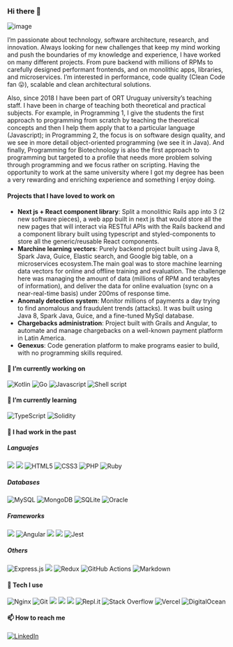 ### Hi there 👋
![image](https://user-images.githubusercontent.com/17183291/112379740-49d4de80-8cc7-11eb-9d33-3986895376e5.png)

I’m passionate about technology, software architecture, research, and innovation. Always looking for new challenges that keep my mind working and push the boundaries of my knowledge and experience, I have worked on many different projects. From pure backend with millions of RPMs to carefully designed performant frontends, and on monolithic apps, libraries, and microservices. I’m interested in performance, code quality (Clean Code fan 😛), scalable and clean architectural solutions.

Also, since 2018 I have been part of ORT Uruguay university’s teaching staff. I have been in charge of teaching both theoretical and practical subjects. For example, in Programming 1, I give the students the first approach to programming from scratch by teaching the theoretical concepts and then I help them apply that to a particular language (Javascript); in Programming 2, the focus is on software design quality, and we see in more detail object-oriented programming (we see it in Java). And finally, Programming for Biotechnology is also the first approach to programming but targeted to a profile that needs more problem solving through programming and we focus rather on scripting. Having the opportunity to work at the same university where I got my degree has been a very rewarding and enriching experience and something I enjoy doing.


#### Projects that I have loved to work on

- **Next js + React component library**: Split a monolithic Rails app into 3 (2 new software pieces), a web app built in next js that would store all the new pages that will interact via RESTful APIs with the Rails backend and a component library built using typescript and styled-components to store all the generic/reusable React components.
- **Marchine learning vectors**: Purely backend project built using Java 8, Spark Java, Guice, Elastic search, and Google big table, on a microservices ecosystem.The main goal was to store machine learning data vectors for online and offline training and evaluation.
The challenge here was managing the amount of data (millions of RPM and terabytes of information), and deliver the data for online evaluation (sync on a near-real-time basis) under 200ms of response time.
- **Anomaly detection system**: Monitor millions of payments a day trying to find anomalous and fraudulent trends (attacks). It was built using Java 8, Spark Java, Guice, and a fine-tuned MySql database.
- **Chargebacks administration**: Project built with Grails and Angular, to automate and manage chargebacks on a well-known payment platform in Latin America.
- **Genexus**: Code generation platform to make programs easier to build, with no programming skills required.

#### 🔭 I’m currently working on

<div class="border d-flex">
  <img alt="Kotlin" src="https://img.shields.io/badge/kotlin-%230095D5.svg?style=for-the-badge&logo=kotlin&logoColor=white"/>    
  <img alt="Go" src="https://img.shields.io/badge/go-%2300ADD8.svg?style=for-the-badge&logo=go&logoColor=white"/>  
  <img alt="Javascript" class="p-5 border bg-gray-light" src="https://img.shields.io/badge/javascript%20-%23323330.svg?&style=for-the-badge&logo=javascript&logoColor=%23F7DF1E"/>
  <img alt="Shell script" src="https://img.shields.io/badge/shell_script-%23121011.svg?style=for-the-badge&logo=gnu-bash&logoColor=white"/>    
</div>

#### 🌱 I’m currently learning

<div class="border d-flex">
 <img alt="TypeScript" src="https://img.shields.io/badge/typescript%20-%23007ACC.svg?&style=for-the-badge&logo=typescript&logoColor=white"/> 
 <img alt="Solidity" src="https://img.shields.io/badge/Solidity-%23363636.svg?style=for-the-badge&logo=solidity&logoColor=white"/> 
</div>

#### :rocket: I had work in the past

##### Languajes

<div class="border d-flex">
  <img class="p-5 border bg-gray-light" src="https://img.shields.io/badge/java-%23ED8B00.svg?&style=for-the-badge&logo=java&logoColor=white"/>
  <img class="p-5 border bg-gray-light" src="https://img.shields.io/badge/python%20-%2314354C.svg?&style=for-the-badge&logo=python&logoColor=white"/>
  <img alt="HTML5" src="https://img.shields.io/badge/html5%20-%23E34F26.svg?&style=for-the-badge&logo=html5&logoColor=white"/>
  <img alt="CSS3" src="https://img.shields.io/badge/css3%20-%231572B6.svg?&style=for-the-badge&logo=css3&logoColor=white"/>
  <img alt="PHP" src="https://img.shields.io/badge/php-%23777BB4.svg?&style=for-the-badge&logo=php&logoColor=white"/>
  <img alt="Ruby" src="https://img.shields.io/badge/ruby-%23CC342D.svg?&style=for-the-badge&logo=ruby&logoColor=white"/>
</div>

##### Databases

<div class="border d-flex">
  <img alt="MySQL" src="https://img.shields.io/badge/mysql-%2300f.svg?&style=for-the-badge&logo=mysql&logoColor=white"/>
  <img alt="MongoDB" src ="https://img.shields.io/badge/MongoDB-%234ea94b.svg?&style=for-the-badge&logo=mongodb&logoColor=white"/>
  <img alt="SQLite" src ="https://img.shields.io/badge/sqlite-%2307405e.svg?&style=for-the-badge&logo=sqlite&logoColor=white"/>
  <img alt="Oracle" src ="https://img.shields.io/badge/oracle%20-%23F00000.svg?&style=for-the-badge&logo=oracle&logoColor=white" />
</div>

##### Frameworks

<div class="border d-flex">
  <img class="p-5 border bg-gray-light" src="https://img.shields.io/badge/spring%20-%236DB33F.svg?&style=for-the-badge&logo=spring&logoColor=white"/>
  <img alt="Angular" src="https://img.shields.io/badge/angular%20-%23DD0031.svg?&style=for-the-badge&logo=angular&logoColor=white"/>  
  <img class="p-5 border bg-gray-light" src="https://img.shields.io/badge/react%20-%2320232a.svg?&style=for-the-badge&logo=react&logoColor=%2361DAFB"/>
  <img class="p-5 border bg-gray-light" src="https://img.shields.io/badge/next.js-000000?style=for-the-badge&logo=next.js&logoColor=white"/>
  <img alt="Jest" src="https://img.shields.io/badge/-jest-%23C21325?&style=for-the-badge&logo=jest&logoColor=white"/>
</div>

##### Others
<div class="border d-flex">
  <img alt="Express.js" src="https://img.shields.io/badge/express.js%20-%23404d59.svg?&style=for-the-badge"/>
  <img class="p-5 border bg-gray-light" src="https://img.shields.io/badge/SASS%20-hotpink.svg?&style=for-the-badge&logo=SASS&logoColor=white"/>
  <img alt="Redux" src="https://img.shields.io/badge/redux%20-%23593d88.svg?&style=for-the-badge&logo=redux&logoColor=white"/>
  <img alt="GitHub Actions" src="https://img.shields.io/badge/github%20actions%20-%232671E5.svg?&style=for-the-badge&logo=github%20actions&logoColor=white"/>
  <img alt="Markdown" src="https://img.shields.io/badge/markdown-%23000000.svg?style=for-the-badge&logo=markdown&logoColor=white"/>
</div>


#### :space_invader: Tech I use

<div class="border d-flex">
  <img alt="Nginx" src="https://img.shields.io/badge/nginx%20-%23009639.svg?&style=for-the-badge&logo=nginx&logoColor=white"/>
  <img alt="Git" src="https://img.shields.io/badge/git%20-%23F05033.svg?&style=for-the-badge&logo=git&logoColor=white"/>
  <img class="p-5 border bg-gray-light" src="https://img.shields.io/badge/github%20-%23121011.svg?&style=for-the-badge&logo=github&logoColor=white"/>
  <img class="p-5 border bg-gray-light" src="https://img.shields.io/badge/AWS%20-%23FF9900.svg?&style=for-the-badge&logo=amazon-aws&logoColor=white"/>
  <img class="p-5 border bg-gray-light" src="https://img.shields.io/badge/docker%20-%230db7ed.svg?&style=for-the-badge&logo=docker&logoColor=white"/>
  <img class="p-5 border bg-gray-light" alt="Repl.it" src="https://img.shields.io/badge/Repl.it%20-%230D101E.svg?&style=for-the-badge&logo=Repl.it&logoColor=white"/>
  <img alt="Stack Overflow" src="https://img.shields.io/badge/-Stack%20overflow-FE7A16?style=for-the-badge&logo=stack-overflow&logoColor=white"/>
  <img alt="Vercel" src="https://img.shields.io/badge/vercel%20-%23000000.svg?&style=for-the-badge&logo=vercel&logoColor=white"/>
  <img alt="DigitalOcean" src="https://img.shields.io/badge/DigitalOcean-%230167ff.svg?&style=for-the-badge&logo=digitalOcean&logoColor=white"/>
</div>

#### 📫 How to reach me
<a href="https://www.linkedin.com/in/juanpablocalvomoncher/" target="_blank">
<img alt="LinkedIn"  src="https://img.shields.io/badge/linkedin%20-%230077B5.svg?&style=for-the-badge&logo=linkedin&logoColor=white"/>
</a>
